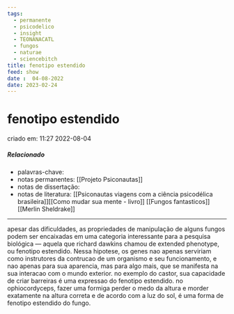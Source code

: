 ```yaml
---
tags:
  - permanente
  - psicodelico
  - insight
  - TEONANACATL
  - fungos
  - naturae
  - sciencebitch
title: fenotipo estendido
feed: show
date :  04-08-2022
date: 2023-02-24
---
```

# fenotipo estendido
criado em: 11:27 2022-08-04

##### Relacionado
- palavras-chave: 
- notas permanentes: [[Projeto Psiconautas]]
- notas de dissertação:
- notas de literatura: [[Psiconautas viagens com a ciência psicodélica brasileira]][[Como mudar sua mente - livro]] [[Fungos fantasticos]] [[Merlin Sheldrake]]

---

apesar das dificuldades, as propriedades de manipulação de alguns fungos podem ser encaixadas em uma categoria interessante para a pesquisa biológica — aquela que richard dawkins chamou de extended phenotype, ou fenotipo estendido. Nessa hipotese, os genes nao apenas serviriam como instrutores da contrucao de um organismo e seu funcionamento, e nao apenas para sua aparencia, mas para algo mais, que se manifesta na sua interacao com o mundo exterior. no exemplo do castor, sua capacidade de criar barreiras é uma expressao do fenotipo estendido. no ophiocordyceps, fazer uma formiga perder o medo da altura e morder exatamente na altura correta e de acordo com a luz do sol, é uma forma de fenotipo estendido do fungo.
